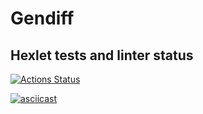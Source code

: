 # Gendiff

## Hexlet tests and linter status

[![Actions Status](https://github.com/per0w/frontend-project-46/actions/workflows/hexlet-check.yml/badge.svg)](https://github.com/per0w/frontend-project-46/actions)

[![asciicast](https://asciinema.org/a/mf5nkxxtNttZyW3OsDLagbcX6.svg)](https://asciinema.org/a/mf5nkxxtNttZyW3OsDLagbcX6)
